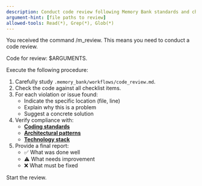 ```yaml
---
description: Conduct code review following Memory Bank standards and checklists
argument-hint: [file paths to review]
allowed-tools: Read(*), Grep(*), Glob(*)
---
```


You received the command /m_review. This means you need to conduct a code review.

Code for review: $ARGUMENTS.

Execute the following procedure:
1.  Carefully study `.memory_bank/workflows/code_review.md`.
2.  Check the code against all checklist items.
3.  For each violation or issue found:
    - Indicate the specific location (file, line)
    - Explain why this is a problem
    - Suggest a concrete solution
4.  Verify compliance with:
    - **[Coding standards](.memory_bank/guides/coding_standards.md)**
    - **[Architectural patterns](.memory_bank/patterns/)**
    - **[Technology stack](.memory_bank/tech_stack.md)**
5.  Provide a final report:
    - ✅ What was done well
    - ⚠️ What needs improvement
    - ❌ What must be fixed

Start the review.
